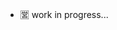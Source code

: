 - 🈺 work in progress...

<!---
crueldev/crueldev is a ✨ special ✨ repository because its `README.md` (this file) appears on your GitHub profile.
You can click the Preview link to take a look at your changes.
--->

